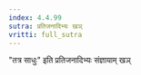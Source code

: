 ```yaml
---
index: 4.4.99
sutra: प्रतिजनादिभ्यः खञ्
vritti: full_sutra
---
```


"तत्र साधुः" इति प्रतिजनादिभ्यः संज्ञायाम् खञ्       